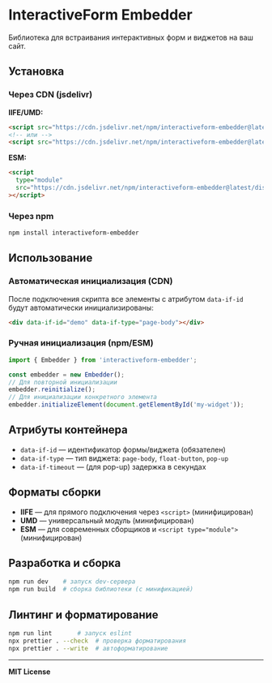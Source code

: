 # InteractiveForm Embedder

Библиотека для встраивания интерактивных форм и виджетов на ваш сайт.

## Установка

### Через CDN (jsdelivr)

**IIFE/UMD:**

```html
<script src="https://cdn.jsdelivr.net/npm/interactiveform-embedder@latest/dist/index.iife.js"></script>
<!-- или -->
<script src="https://cdn.jsdelivr.net/npm/interactiveform-embedder@latest/dist/index.umd.js"></script>
```

**ESM:**

```html
<script
  type="module"
  src="https://cdn.jsdelivr.net/npm/interactiveform-embedder@latest/dist/index.es.js"
></script>
```

### Через npm

```bash
npm install interactiveform-embedder
```

## Использование

### Автоматическая инициализация (CDN)

После подключения скрипта все элементы с атрибутом `data-if-id` будут автоматически инициализированы:

```html
<div data-if-id="demo" data-if-type="page-body"></div>
```

### Ручная инициализация (npm/ESM)

```ts
import { Embedder } from 'interactiveform-embedder';

const embedder = new Embedder();
// Для повторной инициализации
embedder.reinitialize();
// Для инициализации конкретного элемента
embedder.initializeElement(document.getElementById('my-widget'));
```

## Атрибуты контейнера

- `data-if-id` — идентификатор формы/виджета (обязателен)
- `data-if-type` — тип виджета: `page-body`, `float-button`, `pop-up`
- `data-if-timeout` — (для pop-up) задержка в секундах

## Форматы сборки

- **IIFE** — для прямого подключения через `<script>` (минифицирован)
- **UMD** — универсальный модуль (минифицирован)
- **ESM** — для современных сборщиков и `<script type="module">` (минифицирован)

## Разработка и сборка

```bash
npm run dev    # запуск dev-сервера
npm run build  # сборка библиотеки (с минификацией)
```

## Линтинг и форматирование

```bash
npm run lint       # запуск eslint
npx prettier . --check  # проверка форматирования
npx prettier . --write  # автоформатирование
```

---

**MIT License**
